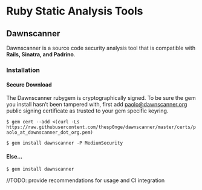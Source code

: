 # Ruby Static Analysis Tools

## Dawnscanner
Dawnscanner is a source code security analysis tool that is compatible with __Rails, Sinatra, and Padrino__.

### Installation

#### Secure Download
The Dawnscanner rubygem is cryptographically signed. To be sure the gem you install hasn’t been tampered with, first add paolo@dawnscanner.org public signing certificate as trusted to your gem specific keyring. 

`$ gem cert --add <(curl -Ls https://raw.githubusercontent.com/thesp0nge/dawnscanner/master/certs/paolo_at_dawnscanner_dot_org.pem)`

`$ gem install dawnscanner -P MediumSecurity`

#### Else...
`$ gem install dawnscanner`  

//TODO: provide recommendations for usage and CI integration



